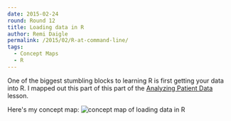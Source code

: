 ```yaml
---
date: 2015-02-24
round: Round 12
title: Loading data in R
author: Remi Daigle
permalink: /2015/02/R-at-command-line/
tags:
  - Concept Maps
  - R
---
```

One of the biggest stumbling blocks to learning R is first getting your data into R. I mapped out this part of this part of the [Analyzing Patient Data](http://swcarpentry.github.io/r-novice-inflammation/01-starting-with-data.html) lesson.

Here's my concept map:
![concept map of loading data in R](http://i.imgur.com/YZiXK3p.jpg)
